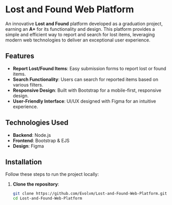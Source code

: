 # Lost and Found Web Platform  

An innovative **Lost and Found** platform developed as a graduation project, earning an **A+** for its functionality and design. This platform provides a simple and efficient way to report and search for lost items, leveraging modern web technologies to deliver an exceptional user experience.

## Features  

- **Report Lost/Found Items**: Easy submission forms to report lost or found items.  
- **Search Functionality**: Users can search for reported items based on various filters.  
- **Responsive Design**: Built with Bootstrap for a mobile-first, responsive design.  
- **User-Friendly Interface**: UI/UX designed with Figma for an intuitive experience.  

## Technologies Used  

- **Backend**: Node.js  
- **Frontend**: Bootstrap & EJS  
- **Design**: Figma  

## Installation  

Follow these steps to run the project locally:  

1. **Clone the repository**:  
   ```bash  
   git clone https://github.com/Evolvm/Lost-and-Found-Web-Platform.git  
   cd Lost-and-Found-Web-Platform  
